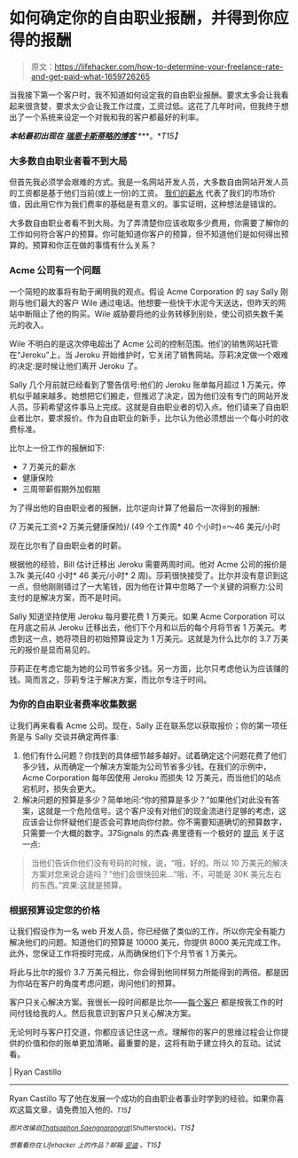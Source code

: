 # 如何确定你的自由职业报酬，并得到你应得的报酬

> 原文：<https://lifehacker.com/how-to-determine-your-freelance-rate-and-get-paid-what-1659726265>

当我接下第一个客户时，我不知道如何设定我的自由职业报酬。要求太多会让我看起来很贪婪，要求太少会让我工作过度，工资过低。这花了几年时间，但我终于想出了一个系统来设定一个对我和我的客户都最好的利率。



***本帖最初出现在*** [***瑞恩卡斯蒂略的博客***](http://ryancastillo.org/stop-leaving-money-table-freelance-rate/) ***。**T15】*

### 大多数自由职业者看不到大局

但首先我必须学会艰难的方式。我是一名网站开发人员，大多数自由网站开发人员的工资都是基于他们当前(或上一份)的工资。 [我们的薪水](https://lifehacker.com/how-to-to-better-manage-your-freelance-income-1530335057) 代表了我们的市场价值，因此用它作为我们费率的基础是有意义的。事实证明，这种想法是错误的。

大多数自由职业者看不到大局。为了弄清楚你应该收取多少费用，你需要了解你的工作如何符合客户的预算。你可能知道你客户的预算，但不知道他们是如何得出预算的。预算和你正在做的事情有什么关系？

### Acme 公司有一个问题

一个简短的故事将有助于阐明我的观点。假设 Acme Corporation 的 say Sally 刚刚与他们最大的客户 Wile 通过电话。他想要一些快干水泥今天送达，但昨天的网站中断阻止了他的购买。Wile 威胁要将他的业务转移到别处，使公司损失数千美元的收入。

Wile 不明白的是这次停电超出了 Acme 公司的控制范围。他们的销售网站托管在“Jeroku”上，当 Jeroku 开始维护时，它关闭了销售网站。莎莉决定做一个艰难的决定:是时候让他们离开 Jeroku 了。

Sally 几个月前就已经看到了警告信号:他们的 Jeroku 账单每月超过 1 万美元，停机似乎越来越多。她想把它们搬走，但推迟了决定，因为他们没有专门的网站开发人员。莎莉希望这件事马上完成。这就是自由职业者的切入点。他们请来了自由职业者比尔，要求报价。作为自由职业的新手，比尔认为他必须想出一个每小时的收费标准。

比尔上一份工作的报酬如下:

*   7 万美元的薪水
*   健康保险
*   三周带薪假期外加假期

为了得出他的自由职业者的报酬，比尔逆向计算了他最后一次得到的报酬:

(7 万美元工资+2 万美元健康保险)/ (49 个工作周* 40 个小时)=～46 美元/小时

现在比尔有了自由职业者的时薪。

根据他的经验，Bill 估计迁移出 Jeroku 需要两周时间。他对 Acme 公司的报价是 3.7k 美元(40 小时* 46 美元/小时* 2 周)。莎莉很快接受了。比尔并没有意识到这一点，但他刚刚错过了一大笔钱，因为他在计算中忽略了一个关键的洞察力:公司支付的是解决方案，而不是时间。

Sally 知道坚持使用 Jeroku 每月要花费 1 万美元。如果 Acme Corporation 可以在月底之前从 Jeroku 迁移出去，他们下个月和以后的每个月将节省 1 万美元。考虑到这一点，她将项目的初始预算设定为 1 万美元。这就是为什么比尔的 3.7 万美元的报价是显而易见的。

莎莉正在考虑它能为她的公司节省多少钱。另一方面，比尔只考虑他认为应该赚的钱。简而言之，莎莉专注于解决方案，而比尔专注于时间。

### 为你的自由职业者费率收集数据

让我们再来看看 Acme 公司。现在，Sally 正在联系您以获取报价；你的第一项任务是与 Sally 交谈并确定两件事:

1.  他们有什么问题？你找到的具体细节越多越好。试着确定这个问题花费了他们多少钱，从而确定一个解决方案能为公司节省多少钱。在我们的示例中，Acme Corporation 每年因使用 Jeroku 而损失 12 万美元，而当他们的站点宕机时，损失会更大。
2.  解决问题的预算是多少？简单地问:“你的预算是多少？”如果他们对此没有答案，这就是一个危险信号。这个客户没有对他们的现金流进行足够的考虑，这应该会让你怀疑他们是否会可靠地向你付款。你不需要知道确切的预算数字，只需要一个大概的数字。37Signals 的杰森·弗里德有一个极好的 [提示](http://signalvnoise.com/archives/000974.php) 关于这一点:

> 当他们告诉你他们没有号码的时候，说，“哦，好的。所以 10 万美元的解决方案对您来说合适吗？”他们会很快回来…“哦，不，可能是 30K 美元左右的东西。”宾果:这就是预算。

### 根据预算设定您的价格

让我们假设作为一名 web 开发人员，你已经做了类似的工作，所以你完全有能力解决他们的问题。知道他们的预算是 10000 美元，你提供 8000 美元完成工作。此外，您保证工作将按时完成，从而确保他们下个月节省 1 万美元。

将此与比尔的报价 3.7 万美元相比，你会得到他同样努力所能得到的两倍。都是因为你站在客户的角度考虑问题，询问他们的预算。

客户只关心解决方案。我很长一段时间都是比尔——[每个客户](https://lifehacker.com/an-experienced-freelancers-guide-to-finding-clients-1610357303) 都是按我工作的时间付钱给我的人。然后我意识到客户只关心解决方案。

无论何时与客户打交道，你都应该记住这一点。理解你的客户的思维过程会让你提供的价值和你的账单更加清晰。最重要的是，这将有助于建立持久的互动。试试看。

| Ryan Castillo

* * *

Ryan Castillo 写了他在发展一个成功的自由职业者事业时学到的经验。如果你喜欢这篇文章，请免费加入他的[<small></small>](http://ryancastillo.org/newsletter/)*<small>*。*T15】</small>*

*<small>*图片改编自*</small>[<small>*Thatsaphon Saengnarongrat*</small>](http://www.shutterstock.com/pic.mhtml?id=218176060&src=id)<small>*(Shutterstock)。*T15】</small>*

*<small>*想看看你在 Lifehacker 上的作品？邮箱*</small> [<small>*安迪*</small>](mailto:andy@lifehacker.com) <small>*。*T15】</small>*